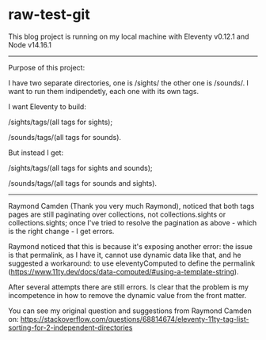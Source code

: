 # raw-test-git

This blog project is running on my local machine with Eleventy v0.12.1 and Node v14.16.1

---

Purpose of this project:

I have two separate directories, one is /sights/ the other one is /sounds/. I want to run them indipendetly, each one with its own tags.

I want Eleventy to build:

/sights/tags/(all tags for sights);

/sounds/tags/(all tags for sounds).

But instead I get:

/sights/tags/(all tags for sights and sounds);

/sounds/tags/(all tags for sounds and sights).

---

Raymond Camden (Thank you very much Raymond), noticed that both tags pages are still paginating over collections, not collections.sights or collections.sights;
once I've tried to resolve the pagination as above - which is the right change - I get errors.

Raymond noticed that this is because it's exposing another error: the issue is that permalink, as I have it, cannot use dynamic data like that, 
and he suggested a workaround: to use eleventyComputed to define the permalink (https://www.11ty.dev/docs/data-computed/#using-a-template-string).

After several attempts there are still errors. Is clear that the problem is my incompetence in how to remove the dynamic value from the front matter.

You can see my original question and suggestions from Raymond Camden on: 
https://stackoverflow.com/questions/68814674/eleventy-11ty-tag-list-sorting-for-2-independent-directories


